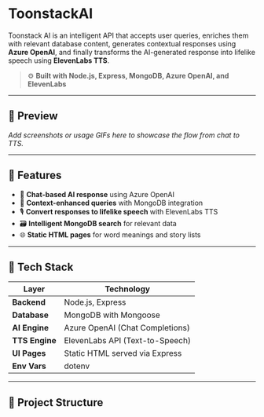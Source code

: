 # ToonstackAI 
Toonstack AI is an intelligent API that accepts user queries, enriches them with relevant database content, generates contextual responses using **Azure OpenAI**, and finally transforms the AI-generated response into lifelike speech using **ElevenLabs TTS**.

> ⚙️ **Built with Node.js, Express, MongoDB, Azure OpenAI, and ElevenLabs**

---

## 📸 **Preview**

*Add screenshots or usage GIFs here to showcase the flow from chat to TTS.*

---

## 🚀 **Features**

- 💬 **Chat-based AI response** using Azure OpenAI  
- 🧠 **Context-enhanced queries** with MongoDB integration  
- 🎙️ **Convert responses to lifelike speech** with ElevenLabs TTS  
- 🗃️ **Intelligent MongoDB search** for relevant data  
- 🌐 **Static HTML pages** for word meanings and story lists  

---

## 🧰 **Tech Stack**

| Layer        | Technology                      |
|--------------|----------------------------------|
| **Backend**  | Node.js, Express                |
| **Database** | MongoDB with Mongoose           |
| **AI Engine**| Azure OpenAI (Chat Completions) |
| **TTS Engine**| ElevenLabs API (Text-to-Speech)|
| **UI Pages** | Static HTML served via Express  |
| **Env Vars** | dotenv                          |

---

## 📂 **Project Structure**

